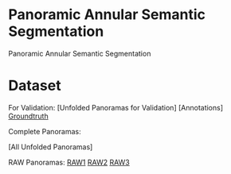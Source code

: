 # Panoramic Annular Semantic Segmentation
Panoramic Annular Semantic Segmentation

# Dataset
For Validation:
[Unfolded Panoramas for Validation]
[Annotations]
[Groundtruth](https://pan.baidu.com/s/1Y4Xp10J_fWrye_gLS3iyrA)

Complete Panoramas:

[All Unfolded Panoramas]

RAW Panoramas: [RAW1]()
               [RAW2]()
               [RAW3](https://pan.baidu.com/s/1car_7_dH58wKWDjM6brhlQ)
